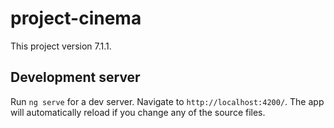 # project-cinema

This project  version 7.1.1.

## Development server

Run `ng serve` for a dev server. Navigate to `http://localhost:4200/`. The app will automatically reload if you change any of the source files.


